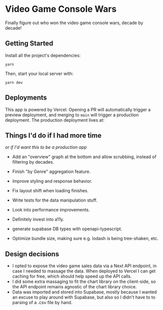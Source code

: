 # Video Game Console Wars

Finally figure out who won the video game console wars, decade by decade!

## Getting Started

Install all the project's dependencies:

```
yarn
```

Then, start your local server with:

```
yarn dev
```

## Deployments

This app is powered by Vercel. Opening a PR will automatically trigger a preview deployment, and merging to `main` will trigger a production deployment.
The production deployment lives at:

## Things I'd do if I had more time

_or if I'd want this to be a production app_

- Add an "overview" graph at the bottom and allow scrubbing, instead of filtering by decades.
- Finish "by Genre" aggregation feature.
- Improve styling and response behavior.
- Fix layout shift when loading finishes.

- Write tests for the data manipulation stuff.
- Look into performance improvements.
- Definitely invest into a11y.
- generate supabase DB types with openapi-typescript.
- Optimize bundle size, making sure e.g. lodash is being tree-shaken, etc.

## Design decisions

- I opted to expose the video game sales data via a Next API endpoint, in case I needed to massage the data. When deployed to Vercel I can get caching for free, which should help speed up the API calls.
- I did some extra massaging to fit the chart library on the client-side, so the API endpoint remains agnostic of the chart library choice.
- Data was imported and stored into Supabase, mostly because I wanted an excuse to play around with Supabase, but also so I didn't have to to parsing of a .csv file by hand.
